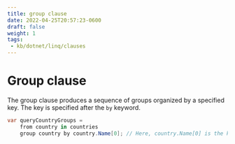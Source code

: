 ```yaml
---
title: group clause
date: 2022-04-25T20:57:23-0600
draft: false
weight: 1
tags:
 - kb/dotnet/linq/clauses
---
```


# Group clause
The group clause produces a sequence of groups organized by a specified key. The key is specified after the `by` keyword.

```cs
var queryCountryGroups =
    from country in countries
    group country by country.Name[0]; // Here, country.Name[0] is the key.
```
